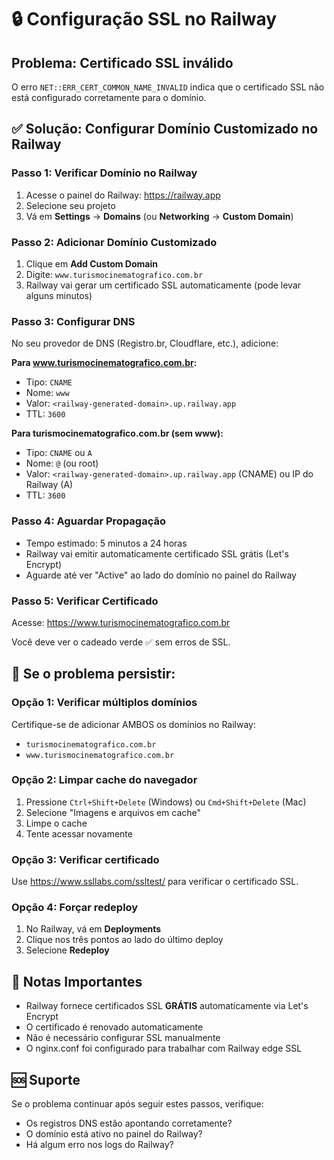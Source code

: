 # 🔒 Configuração SSL no Railway

## Problema: Certificado SSL inválido

O erro `NET::ERR_CERT_COMMON_NAME_INVALID` indica que o certificado SSL não está configurado corretamente para o domínio.

## ✅ Solução: Configurar Domínio Customizado no Railway

### Passo 1: Verificar Domínio no Railway

1. Acesse o painel do Railway: https://railway.app
2. Selecione seu projeto
3. Vá em **Settings** → **Domains** (ou **Networking** → **Custom Domain**)

### Passo 2: Adicionar Domínio Customizado

1. Clique em **Add Custom Domain**
2. Digite: `www.turismocinematografico.com.br`
3. Railway vai gerar um certificado SSL automaticamente (pode levar alguns minutos)

### Passo 3: Configurar DNS

No seu provedor de DNS (Registro.br, Cloudflare, etc.), adicione:

**Para www.turismocinematografico.com.br:**

- Tipo: `CNAME`
- Nome: `www`
- Valor: `<railway-generated-domain>.up.railway.app`
- TTL: `3600`

**Para turismocinematografico.com.br (sem www):**

- Tipo: `CNAME` ou `A`
- Nome: `@` (ou root)
- Valor: `<railway-generated-domain>.up.railway.app` (CNAME) ou IP do Railway (A)
- TTL: `3600`

### Passo 4: Aguardar Propagação

- Tempo estimado: 5 minutos a 24 horas
- Railway vai emitir automaticamente certificado SSL grátis (Let's Encrypt)
- Aguarde até ver "Active" ao lado do domínio no painel do Railway

### Passo 5: Verificar Certificado

Acesse: https://www.turismocinematografico.com.br

Você deve ver o cadeado verde ✅ sem erros de SSL.

## 🔧 Se o problema persistir:

### Opção 1: Verificar múltiplos domínios

Certifique-se de adicionar AMBOS os domínios no Railway:

- `turismocinematografico.com.br`
- `www.turismocinematografico.com.br`

### Opção 2: Limpar cache do navegador

1. Pressione `Ctrl+Shift+Delete` (Windows) ou `Cmd+Shift+Delete` (Mac)
2. Selecione "Imagens e arquivos em cache"
3. Limpe o cache
4. Tente acessar novamente

### Opção 3: Verificar certificado

Use https://www.ssllabs.com/ssltest/ para verificar o certificado SSL.

### Opção 4: Forçar redeploy

1. No Railway, vá em **Deployments**
2. Clique nos três pontos ao lado do último deploy
3. Selecione **Redeploy**

## 📝 Notas Importantes

- Railway fornece certificados SSL **GRÁTIS** automaticamente via Let's Encrypt
- O certificado é renovado automaticamente
- Não é necessário configurar SSL manualmente
- O nginx.conf foi configurado para trabalhar com Railway edge SSL

## 🆘 Suporte

Se o problema continuar após seguir estes passos, verifique:

- Os registros DNS estão apontando corretamente?
- O domínio está ativo no painel do Railway?
- Há algum erro nos logs do Railway?
